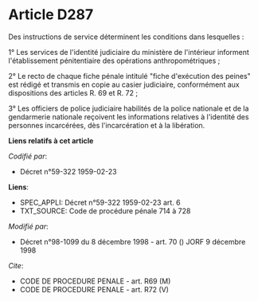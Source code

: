 # Article D287

Des instructions de service déterminent les conditions dans lesquelles :

1° Les services de l'identité judiciaire du ministère de l'intérieur informent l'établissement pénitentiaire des opérations
anthropométriques ;

2° Le recto de chaque fiche pénale intitulé "fiche d'exécution des peines" est rédigé et transmis en copie au casier
judiciaire, conformément aux dispositions des articles R. 69 et R. 72 ;

3° Les officiers de police judiciaire habilités de la police nationale et de la gendarmerie nationale reçoivent les
informations relatives à l'identité des personnes incarcérées, dès l'incarcération et à la libération.

**Liens relatifs à cet article**

_Codifié par_:

  - Décret n°59-322 1959-02-23

**Liens**:

  - SPEC_APPLI: Décret n°59-322 1959-02-23 art. 6
  - TXT_SOURCE: Code de procédure pénale 714 à 728

_Modifié par_:

  - Décret n°98-1099 du 8 décembre 1998 - art. 70 () JORF 9 décembre 1998

_Cite_:

  - CODE DE PROCEDURE PENALE - art. R69 (M)
  - CODE DE PROCEDURE PENALE - art. R72 (V)
